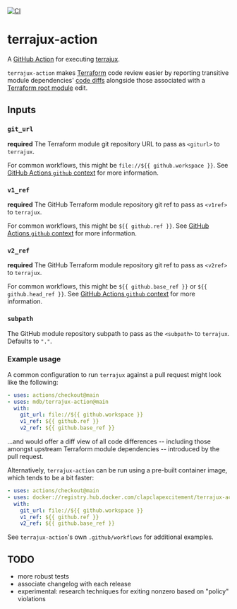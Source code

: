 [![CI](https://github.com/mdb/terrajux-action/actions/workflows/main.yml/badge.svg)](https://github.com/mdb/terrajux-action/actions/workflows/main.yml)

# terrajux-action

A [GitHub Action](https://github.com/features/actions) for executing [terrajux](https://github.com/rhenning/terrajux).

`terrajux-action` makes [Terraform](https://www.terraform.io) code review easier by reporting transitive module dependencies' [code diffs](https://en.wikipedia.org/wiki/Diff) alongside those associated with a [Terraform root module](https://www.terraform.io/docs/language/modules/index.html#the-root-module) edit.

## Inputs

### `git_url`

**required** The Terraform module git repository URL to pass as `<giturl>` to `terrajux`.

For common workflows, this might be `file://${{ github.workspace }}`. See [GitHub Actions `github` context](https://docs.github.com/en/actions/reference/context-and-expression-syntax-for-github-actions#github-context) for more information.

### `v1_ref`

**required** The GitHub Terraform module repository git ref to pass as `<v1ref>` to `terrajux`.

For common workflows, this might be `${{ github.ref }}`. See [GitHub Actions `github` context](https://docs.github.com/en/actions/reference/context-and-expression-syntax-for-github-actions#github-context) for more information.

### `v2_ref`

**required** The GitHub Terraform module repository git ref to pass as `<v2ref>` to `terrajux`.

For common workflows, this might be `${{ github.base_ref }}` or `${{ github.head_ref }}`. See [GitHub Actions `github` context](https://docs.github.com/en/actions/reference/context-and-expression-syntax-for-github-actions#github-context) for more information.

### `subpath`

The GitHub module repository subpath to pass as the `<subpath>` to `terrajux`. Defaults to `"."`.

### Example usage

A common configuration to run `terrajux` against a pull request might look like the following:

```yaml
- uses: actions/checkout@main
- uses: mdb/terrajux-action@main
  with:
    git_url: file://${{ github.workspace }}
    v1_ref: ${{ github.ref }}
    v2_ref: ${{ github.base_ref }}
```

...and would offer a diff view of all code differences -- including those amongst upstream Terraform module dependencies -- introduced by the pull request.

Alternatively, `terrajux-action` can be run using a pre-built container image, which tends to be a bit faster:

```yaml
- uses: actions/checkout@main
- uses: docker://registry.hub.docker.com/clapclapexcitement/terrajux-action:latest
  with:
    git_url: file://${{ github.workspace }}
    v1_ref: ${{ github.ref }}
    v2_ref: ${{ github.base_ref }}
```

See `terrajux-action`'s own `.github/workflows` for additional examples.

## TODO

* more robust tests
* associate changelog with each release
* experimental: research techniques for exiting nonzero based on "policy" violations
